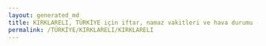 ```yaml
---
layout: generated_md
title: KIRKLARELI, TÜRKİYE için iftar, namaz vakitleri ve hava durumu - ilçe/eyalet seç
permalink: /TÜRKİYE/KIRKLARELI/KIRKLARELI
---
```


<script type="text/javascript">
  var country = TÜRKİYE;
  var city = KIRKLARELI;
  var state = KIRKLARELI;
  var lat = 72;
  var lon = 21;
</script>
